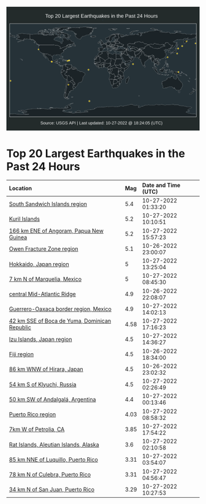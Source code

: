 ![Map](./map.png)

# Top 20 Largest Earthquakes in the Past 24 Hours

| Location | Mag | Date and Time (UTC) |
|:---|:---|:---|
| [South Sandwich Islands region](https://earthquake.usgs.gov/earthquakes/eventpage/us7000ikku) | 5.4 | 10-27-2022 01:33:20 |
| [Kuril Islands](https://earthquake.usgs.gov/earthquakes/eventpage/us7000ikmy) | 5.2 | 10-27-2022 10:10:51 |
| [166 km ENE of Angoram, Papua New Guinea](https://earthquake.usgs.gov/earthquakes/eventpage/us7000ikr5) | 5.2 | 10-27-2022 15:57:23 |
| [Owen Fracture Zone region](https://earthquake.usgs.gov/earthquakes/eventpage/us7000ikka) | 5.1 | 10-26-2022 23:00:07 |
| [Hokkaido, Japan region](https://earthquake.usgs.gov/earthquakes/eventpage/us7000ikpr) | 5 | 10-27-2022 13:25:04 |
| [7 km N of Marquelia, Mexico](https://earthquake.usgs.gov/earthquakes/eventpage/us7000ikml) | 5 | 10-27-2022 08:45:30 |
| [central Mid-Atlantic Ridge](https://earthquake.usgs.gov/earthquakes/eventpage/us7000ikk3) | 4.9 | 10-26-2022 22:08:07 |
| [Guerrero-Oaxaca border region, Mexico](https://earthquake.usgs.gov/earthquakes/eventpage/us7000ikpu) | 4.9 | 10-27-2022 14:02:13 |
| [42 km SSE of Boca de Yuma, Dominican Republic](https://earthquake.usgs.gov/earthquakes/eventpage/pr2022300001) | 4.58 | 10-27-2022 17:16:23 |
| [Izu Islands, Japan region](https://earthquake.usgs.gov/earthquakes/eventpage/us7000ikpx) | 4.5 | 10-27-2022 14:36:27 |
| [Fiji region](https://earthquake.usgs.gov/earthquakes/eventpage/us7000ikie) | 4.5 | 10-26-2022 18:34:00 |
| [86 km WNW of Hirara, Japan](https://earthquake.usgs.gov/earthquakes/eventpage/us7000ikkb) | 4.5 | 10-26-2022 23:02:32 |
| [54 km S of Klyuchi, Russia](https://earthquake.usgs.gov/earthquakes/eventpage/us7000ikl2) | 4.5 | 10-27-2022 02:26:49 |
| [50 km SW of Andalgalá, Argentina](https://earthquake.usgs.gov/earthquakes/eventpage/us7000ikkj) | 4.4 | 10-27-2022 00:13:46 |
| [Puerto Rico region](https://earthquake.usgs.gov/earthquakes/eventpage/pr2022300000) | 4.03 | 10-27-2022 08:58:32 |
| [7km W of Petrolia, CA](https://earthquake.usgs.gov/earthquakes/eventpage/nc73799821) | 3.85 | 10-27-2022 17:54:22 |
| [Rat Islands, Aleutian Islands, Alaska](https://earthquake.usgs.gov/earthquakes/eventpage/ak022ds6hdbe) | 3.6 | 10-27-2022 02:10:58 |
| [85 km NNE of Luquillo, Puerto Rico](https://earthquake.usgs.gov/earthquakes/eventpage/pr71379918) | 3.31 | 10-27-2022 03:54:07 |
| [78 km N of Culebra, Puerto Rico](https://earthquake.usgs.gov/earthquakes/eventpage/pr71379938) | 3.31 | 10-27-2022 04:56:47 |
| [34 km N of San Juan, Puerto Rico](https://earthquake.usgs.gov/earthquakes/eventpage/pr71380018) | 3.29 | 10-27-2022 10:27:53 |
